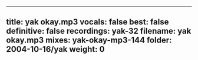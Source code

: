 
---
title: yak okay.mp3
vocals: false
best: false
definitive: false
recordings: yak-32
filename: yak okay.mp3
mixes: yak-okay-mp3-144
folder: 2004-10-16/yak
weight: 0
---
